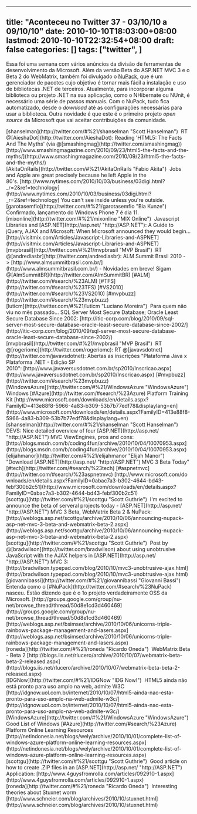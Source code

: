 
---
title: "Aconteceu no Twitter 37 - 03/10/10 a 09/10/10"
date: 2010-10-10T18:03:00+08:00
lastmod: 2010-10-10T22:32:54+08:00
draft: false
categories: []
tags: ["twitter", ]
---


Essa foi uma semana com vários anúncios da divisão de ferramentas de desenvolvimento da Microsoft. Além da versão Beta do ASP.NET MVC 3 e o Beta 2 do WebMatrix, também foi divulgado o [NuPack](http://nupack.codeplex.com/), que é um gerenciador de pacotes cujo objetivo é tornar mais fácil a instalação e uso de bibliotecas .NET de terceiros. Atualmente, para incorporar alguma biblioteca ou projeto .NET na sua aplicação, como o NHibernate ou NUnit, é necessário uma série de passos manuais. Com o NuPack, tudo fica automatizado, desde o *download* até as configurações necessárias para usar a biblioteca. Outra novidade é que este é o primeiro projeto *open source* da Microsoft que vai aceitar contribuições da comunidade.


<div class="tweet-row"><span class="tweet-user-name">[shanselman](http://twitter.com/#%21/shanselman "Scott Hanselman")  </span>RT @[AieshaDot](http://twitter.com/AieshaDot): Reading 'HTML5: The Facts And The Myths' (via @[smashingmag](http://twitter.com/smashingmag)) [http://www.smashingmagazine.com/2010/09/23/html5-the-facts-and-the-myths/](http://www.smashingmagazine.com/2010/09/23/html5-the-facts-and-the-myths/)  


<div class="tweet-row"><span class="tweet-user-name">[AkitaOnRails](http://twitter.com/#%21/AkitaOnRails "Fabio Akita")  </span>Jobs and Apple are great precisely because he left Apple in the 80's. [http://www.nytimes.com/2010/10/03/business/03digi.html?_r=2&ref=technology](http://www.nytimes.com/2010/10/03/business/03digi.html?_r=2&ref=technology) You can't see inside unless you're outside.  


<div class="tweet-row"><span class="tweet-user-name">[garotasemfio](http://twitter.com/#%21/garotasemfio "Bia Kunze")  </span>Confirmado, lançamento do Windows Phone 7 é dia 11.  


<div class="tweet-row"><span class="tweet-user-name">[mixonline](http://twitter.com/#%21/mixonline "MIX Online")  </span>Javascript Libraries and [ASP.NET](http://asp.net/ "http://ASP.NET"): A Guide to jQuery, AJAX and Microsoft: When Microsoft announced they would begin... [http://visitmix.com/Articles/Javascript-Libraries-and-ASPNET](http://visitmix.com/Articles/Javascript-Libraries-and-ASPNET)  


<div class="tweet-row"><span class="tweet-user-name">[mvpbrasil](http://twitter.com/#%21/mvpbrasil "MVP Brasil")  </span>RT @[andrediasbr](http://twitter.com/andrediasbr): ALM Summit Brasil 2010 -> [http://www.almsummitbrasil.com.br/](http://www.almsummitbrasil.com.br/) - Novidades em breve! Sigam @[AlmSummitBR](http://twitter.com/AlmSummitBR) [#ALM](http://twitter.com/#search/%23ALM) [#TFS](http://twitter.com/#search/%23TFS) [#VS2010](http://twitter.com/#search/%23VS2010) [#mvpbuzz](http://twitter.com/#search/%23mvpbuzz)  


<div class="tweet-content">
<div class="tweet-row"><span class="tweet-user-name">[luticm](http://twitter.com/#%21/luticm "Luciano Moreira")  </span>Para quem não viu no mês passado... SQL Server Most Secure Database; Oracle Least Secure Database Since 2002: [http://itic-corp.com/blog/2010/09/sql-server-most-secure-database-oracle-least-secure-database-since-2002/](http://itic-corp.com/blog/2010/09/sql-server-most-secure-database-oracle-least-secure-database-since-2002/)  


<div class="tweet-row"><span class="tweet-user-name">[mvpbrasil](http://twitter.com/#%21/mvpbrasil "MVP Brasil")  </span>RT @[rogeriomc](http://twitter.com/rogeriomc): RT @[javavsdotnet](http://twitter.com/javavsdotnet): Abertas as inscrições "Plataforma Java x Plataforma .NET - Edição SP 2010": [http://www.javaversusdotnet.com.br/sp2010/Inscricao.aspx](http://www.javaversusdotnet.com.br/sp2010/Inscricao.aspx) [#mvpbuzz](http://twitter.com/#search/%23mvpbuzz)  


<div class="tweet-row"><span class="tweet-user-name">[WindowsAzure](http://twitter.com/#%21/WindowsAzure "WindowsAzure")  </span>Windows [#Azure](http://twitter.com/#search/%23Azure) Platform Training Kit [http://www.microsoft.com/downloads/en/details.aspx?FamilyID=413e88f8-5966-4a83-b309-53b7b77edf78&displaylang=en](http://www.microsoft.com/downloads/en/details.aspx?FamilyID=413e88f8-5966-4a83-b309-53b7b77edf78&displaylang=en)  


<div class="tweet-row"><span class="tweet-user-name">[shanselman](http://twitter.com/#%21/shanselman "Scott Hanselman")  </span>DEVS: Nice detailed overview of four [ASP.NET](http://asp.net/ "http://ASP.NET") MVC ViewEngines, pros and cons: [http://blogs.msdn.com/b/coding4fun/archive/2010/10/04/10070953.aspx](http://blogs.msdn.com/b/coding4fun/archive/2010/10/04/10070953.aspx)  


<div class="tweet-row"><span class="tweet-user-name">[elijahmanor](http://twitter.com/#%21/elijahmanor "Elijah Manor")  </span>"Download [ASP.NET](http://asp.net/ "http://ASP.NET") MVC 3 Beta Today" [#tech](http://twitter.com/#search/%23tech) [#aspnetmvc](http://twitter.com/#search/%23aspnetmvc) [http://www.microsoft.com/downloads/en/details.aspx?FamilyID=0abac7a3-b302-4644-bd43-febf300b2c51](http://www.microsoft.com/downloads/en/details.aspx?FamilyID=0abac7a3-b302-4644-bd43-febf300b2c51)  


<div class="tweet-content">
<div class="tweet-row"><span class="tweet-user-name">[scottgu](http://twitter.com/#%21/scottgu "Scott Guthrie")  </span>I'm excited to announce the beta of serveral projects today - [ASP.NET](http://asp.net/ "http://ASP.NET") MVC 3 Beta, WebMatrix Beta 2 & NuPack:   
[http://weblogs.asp.net/scottgu/archive/2010/10/06/announcing-nupack-asp-net-mvc-3-beta-and-webmatrix-beta-2.aspx](http://weblogs.asp.net/scottgu/archive/2010/10/06/announcing-nupack-asp-net-mvc-3-beta-and-webmatrix-beta-2.aspx)  


<div class="tweet-row"><span class="tweet-user-name">[scottgu](http://twitter.com/#%21/scottgu "Scott Guthrie")  </span>Post by @[bradwilson](http://twitter.com/bradwilson) about using unobtrusive JavaScript with the AJAX helpers in [ASP.NET](http://asp.net/ "http://ASP.NET") MVC 3: [http://bradwilson.typepad.com/blog/2010/10/mvc3-unobtrusive-ajax.html](http://bradwilson.typepad.com/blog/2010/10/mvc3-unobtrusive-ajax.html)  


<div class="tweet-row"><span class="tweet-user-name">[giovannibassi](http://twitter.com/#%21/giovannibassi "Giovanni Bassi")  </span>Entenda como o [#NuPack](http://twitter.com/#search/%23NuPack) nasceu. Estão dizendo que é o 1o projeto verdadeiramente OSS da Microsoft. [http://groups.google.com/group/nu-net/browse_thread/thread/50d8e1cd3d460469](http://groups.google.com/group/nu-net/browse_thread/thread/50d8e1cd3d460469)   
[http://weblogs.asp.net/bsimser/archive/2010/10/06/unicorns-triple-rainbows-package-management-and-lasers.aspx](http://weblogs.asp.net/bsimser/archive/2010/10/06/unicorns-triple-rainbows-package-management-and-lasers.aspx)  


<div class="tweet-row"><span class="tweet-user-name">[roneda](http://twitter.com/#%21/roneda "Ricardo Oneda")  </span>WebMatrix Beta - Beta 2 [http://blogs.iis.net/rlucero/archive/2010/10/07/webmatrix-beta-beta-2-released.aspx](http://blogs.iis.net/rlucero/archive/2010/10/07/webmatrix-beta-beta-2-released.aspx)  


<div class="tweet-row"><span class="tweet-user-name">[IDGNow](http://twitter.com/#%21/IDGNow "IDG Now!")  </span>HTML5 ainda não está pronto para uso amplo na web, admite W3C [http://idgnow.uol.com.br/internet/2010/10/07/html5-ainda-nao-esta-pronto-para-uso-amplo-na-web-admite-w3c/](http://idgnow.uol.com.br/internet/2010/10/07/html5-ainda-nao-esta-pronto-para-uso-amplo-na-web-admite-w3c/)  


<div class="tweet-row"><span class="tweet-user-name">[WindowsAzure](http://twitter.com/#%21/WindowsAzure "WindowsAzure")  </span>Good List of Windows [#Azure](http://twitter.com/#search/%23Azure) Platform Online Learning Resources [http://netindonesia.net/blogs/wely/archive/2010/10/01/complete-list-of-windows-azure-platform-online-learning-resources.aspx](http://netindonesia.net/blogs/wely/archive/2010/10/01/complete-list-of-windows-azure-platform-online-learning-resources.aspx)  


<div class="tweet-row"><span class="tweet-user-name">[scottgu](http://twitter.com/#%21/scottgu "Scott Guthrie")  </span>Good article on how to create .ZIP files in an [ASP.NET](http://asp.net/ "http://ASP.NET") Application: [http://www.4guysfromrolla.com/articles/092910-1.aspx](http://www.4guysfromrolla.com/articles/092910-1.aspx)  


<div class="tweet-row"><span class="tweet-user-name">[roneda](http://twitter.com/#%21/roneda "Ricardo Oneda")  </span>Interesting theories about Stuxnet worm [http://www.schneier.com/blog/archives/2010/10/stuxnet.html](http://www.schneier.com/blog/archives/2010/10/stuxnet.html)  

</div>
</div>
</div>
</div>
</div>
</div>
</div>
</div>
</div>
</div>
</div>
</div>
</div>
</div>
</div>
</div>
</div>
</div>
</div>
</div>

